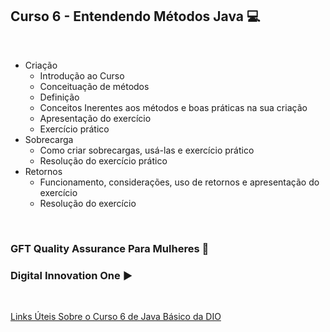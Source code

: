 ## Curso 6 - Entendendo Métodos Java 💻
<br/>   

- Criação  
  - Introdução ao Curso 
  - Conceituação de métodos 
  - Definição
  - Conceitos Inerentes aos métodos e boas práticas na sua criação
  - Apresentação do exercício
  - Exercício prático
- Sobrecarga
  - Como criar sobrecargas, usá-las e exercício prático
  - Resolução do exercício prático
- Retornos
  - Funcionamento, considerações, uso de retornos e apresentação do exercício
  - Resolução do exercício
  
<br/>
  
  <h3>GFT Quality Assurance Para Mulheres 👩 </h3>  
  <h3>Digital Innovation One ▶️ </h3>

  <br/>

  [Links Úteis Sobre o Curso 6 de Java Básico da DIO](https://github.com/danielle-victoria/Cursos-sobre-Java/tree/main/Curso%206%20-%20Entendendo%20M%C3%A9todos%20Java)
